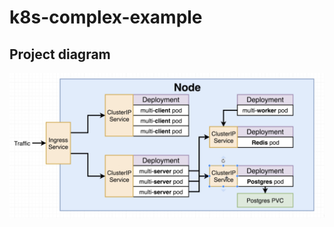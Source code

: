 # k8s-complex-example

## Project diagram

![Project Diagram](https://raw.githubusercontent.com/sushant-bose/k8s-complex-example/master/Screen%20Shot%202020-03-29%20at%204.20.52%20PM.png)
